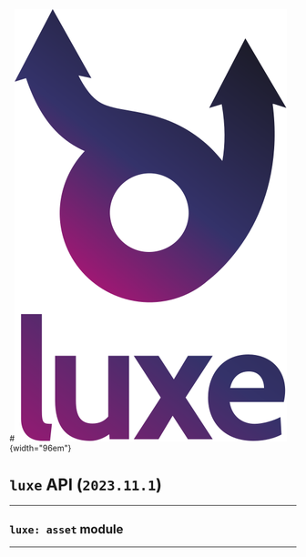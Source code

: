 #![](../../../images/luxe-dark.svg){width="96em"}

# `luxe` API (`2023.11.1`)  


---

## `luxe: asset` module


---

